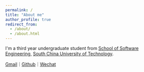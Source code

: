 ```yaml
---
permalink: /
title: "About me"
author_profile: true
redirect_from: 
  - /about/
  - /about.html
---
```

I'm a third year undergraduate student from [School of Software Engineering](https://www2.scut.edu.cn/sse/), [South China University of Technology](https://www.scut.edu.cn/new/).


[Gmail](Daniellin040608@gmail.com)｜[Github](https://github.com/NorthXyRan)｜[Wechat](../images/wechat.jpg)
